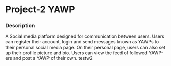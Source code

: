 # Project-2 YAWP
### Description
A Social media platform designed for communication between users. Users can register their account, login and send messages known as YAWPs to their personal social media page.  On their personal page, users can also set up their profile picture and bio. Users can view the feed of followed YAWP-ers and post a YAWP of their own. 
testw2
